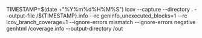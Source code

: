 TIMESTAMP=$(date +"%Y%m%d%H%M%S")
lcov --capture --directory . --output-file /${TIMESTAMP}.info --rc geninfo_unexecuted_blocks=1 --rc lcov_branch_coverage=1 --ignore-errors mismatch --ignore-errors negative
genhtml /coverage.info --output-directory /out
